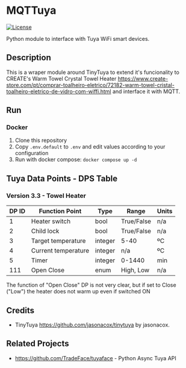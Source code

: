 # MQTTuya

[![License](https://img.shields.io/github/license/rphenriques/mqttuya)](https://img.shields.io/github/license/rphenriques/mqttuya)

Python module to interface with Tuya WiFi smart devices.

## Description

This is a wraper module around TinyTuya to extend it's funcionality to CREATE's Warm Towel Crystal Towel Heater https://www.create-store.com/pt/comprar-toalheiro-eletrico/72182-warm-towel-cristal-toalheiro-eletrico-de-vidro-com-wiffi.html and interface it with MQTT.

## Run

### Docker

1. Clone this repository
2. Copy `.env.default` to `.env` and edit values according to your configuration
3. Run with docker compose: `docker compose up -d`

## Tuya Data Points - DPS Table

### Version 3.3 - Towel Heater
| DP ID        | Function Point | Type        | Range       | Units |
| ------------- | ------------- | ------------- | ------------- |------------- |
|1|Heater switch|bool|True/False|n/a|
|2|Child lock|bool|True/False|n/a|
|3|Target temperature|integer|5-40|ºC|
|4|Current temperature|integer|n/a|ºC|
|5|Timer|integer|0-1440|min|
|111|Open Close|enum|High, Low|n/a|

The function of "Open Close" DP is not very clear, but if set to Close ("Low") the heater does not warm up even if switched ON

## Credits

  * TinyTuya https://github.com/jasonacox/tinytuya by jasonacox.

## Related Projects

  * https://github.com/TradeFace/tuyaface - Python Async Tuya API
